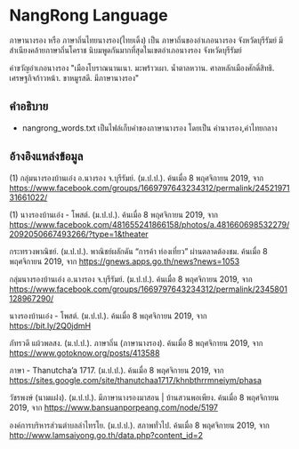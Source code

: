 # NangRong Language

ภาษานางรอง หรือ ภาษาถิ่นไทยนางรอง(ไทยเดิ้ง) เป็น ภาษาถิ่นของอำเภอนางรอง จังหวัดบุรีรัมย์ มีสำเนียงคล้ายภาษาถิ่นโคราช นิบมพูดกันมากที่สุดในเขตอำเภอนางรอง จังหวัดบุรีรัมย์

คำขวัญอำเภอนางรอง "เมืองโบราณนานเนา. มะพร้าวเผา. น้ำตาลหวาน. ศาลหลักเมืองศักดิ์สิทธิ. เศรษฐกิจก้าวหน้า. ขาหมูรสดี. มีภาษานางรอง"

## คำอธิบาย

- nangrong_words.txt เป็นไฟล์เก็บคำของภาษานางรอง โดยเป็น คำนางรอง,คำไทยกลาง

## อ้างอิงแหล่งข้อมูล

(1) กลุ่มนางรองบ้านเอ๋ง อ.นางรอง จ.บุรีรัมย์. (ม.ป.ป.). ค้นเมื่อ 8 พฤศจิกายน 2019, จาก https://www.facebook.com/groups/1669797643234312/permalink/2452197131661022/

(1) นางรองบ้านเอ๋ง - โพสต์. (ม.ป.ป.). ค้นเมื่อ 8 พฤศจิกายน 2019, จาก https://www.facebook.com/481655241866158/photos/a.481660698532279/2092050667493266/?type=1&theater

กระทรวงพาณิชย์. (ม.ป.ป.). พาณิชย์ผลักดัน “การค้า ท่องเที่ยว” ผ่านตลาดต้องชม. ค้นเมื่อ 8 พฤศจิกายน 2019, จาก https://gnews.apps.go.th/news?news=1053

กลุ่มนางรองบ้านเอ๋ง อ.นางรอง จ.บุรีรัมย์. (ม.ป.ป.). ค้นเมื่อ 8 พฤศจิกายน 2019, จาก https://www.facebook.com/groups/1669797643234312/permalink/2345801128967290/

นางรองบ้านเอ๋ง - โพสต์. (ม.ป.ป.). ค้นเมื่อ 8 พฤศจิกายน 2019, จาก https://bit.ly/2Q0jdmH

ภัทรวดี แผ้วพลสง. (ม.ป.ป.). ภาษาถิ่น (ภาษานางรอง). ค้นเมื่อ 8 พฤศจิกายน 2019, จาก https://www.gotoknow.org/posts/413588

ภาษา - Thanutcha’a 1717. (ม.ป.ป.). ค้นเมื่อ 8 พฤศจิกายน 2019, จาก https://sites.google.com/site/thanutchaa1717/khnbthrrmneiym/phasa

วัชรพงษ์ (นามแฝง). (ม.ป.ป.). มีภาษานางรองมาสอน | บ้านสวนพอเพียง. ค้นเมื่อ 8 พฤศจิกายน 2019, จาก https://www.bansuanporpeang.com/node/5197

องค์การบริหารส่วนตำบลลำไทรโย. (ม.ป.ป.). สภาพทั่วไป. ค้นเมื่อ 8 พฤศจิกายน 2019, จาก http://www.lamsaiyong.go.th/data.php?content_id=2
